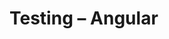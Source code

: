 # Testing – Angular

<!--
TODO: Add content for angular testing.
Follow unified schema guidelines.
-->
